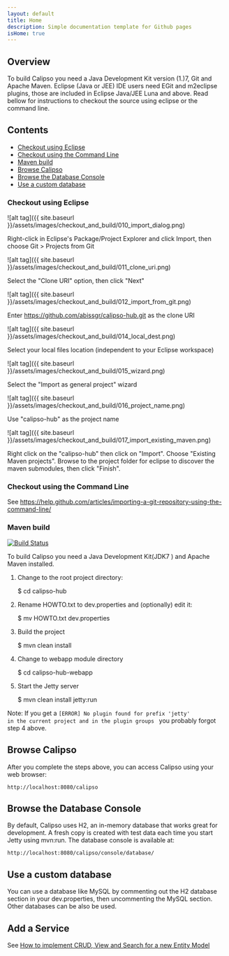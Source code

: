 ```yaml
---
layout: default
title: Home
description: Simple documentation template for Github pages
isHome: true
---
```

## Overview

To build Calipso you need a Java Development Kit version (1.)7, Git and Apache Maven. Eclipse (Java or JEE) IDE users need EGit and m2eclipse plugins, those are included in Eclipse Java/JEE Luna and above. Read bellow for instructions to checkout the source using eclipse or the command line.

## Contents

- [Checkout using Eclipse](#checkout-using-eclipse)
- [Checkout using the Command Line](#checkout-using-the-command-line)
- [Maven build](#maven-build)
- [Browse Calipso](#browse-calipso)
- [Browse the Database Console](#browse-the-database-console)
- [Use a custom database](#use-a-custom-database)
    

### Checkout using Eclipse

![alt tag]({{ site.baseurl }}/assets/images/checkout_and_build/010_import_dialog.png)

Right-click in Eclipse's Package/Project Explorer and click Import, then choose Git > Projects from Git

![alt tag]({{ site.baseurl }}/assets/images/checkout_and_build/011_clone_uri.png)

Select the "Clone URI" option, then click "Next"

![alt tag]({{ site.baseurl }}/assets/images/checkout_and_build/012_import_from_git.png)

Enter https://github.com/abissgr/calipso-hub.git as the clone URI

![alt tag]({{ site.baseurl }}/assets/images/checkout_and_build/014_local_dest.png)

Select your local files location (independent to your Eclipse workspace)

![alt tag]({{ site.baseurl }}/assets/images/checkout_and_build/015_wizard.png)

Select the "Import as general project" wizard

![alt tag]({{ site.baseurl }}/assets/images/checkout_and_build/016_project_name.png)

Use "calipso-hub" as the project name

![alt tag]({{ site.baseurl }}/assets/images/checkout_and_build/017_import_existing_maven.png)

Right click on the "calipso-hub" then click on "Import". Choose "Existing Maven projects". Browse to the project folder for eclipse to discover the maven submodules, then click "Finish".


### Checkout using the Command Line

See https://help.github.com/articles/importing-a-git-repository-using-the-command-line/
 
### Maven build 

[![Build Status](https://travis-ci.org/abissgr/calipso-hub.png?branch=master)](https://travis-ci.org/abissgr/calipso-hub)

To build Calipso you need a Java Development Kit(JDK7 ) and Apache Maven installed. 

1) Change to the root project directory:

    $ cd calipso-hub

2) Rename HOWTO.txt to dev.properties and (optionally) edit it: 

    $ mv HOWTO.txt dev.properties

3) Build the project 

    $ mvn clean install

4) Change to webapp module directory 

    $ cd calipso-hub-webapp

5) Start the Jetty server 

    $ mvn clean install jetty:run
    
Note: If you get a <code>[ERROR] No plugin found for prefix 'jetty' in the current project and in the plugin groups </code> you probably forgot step 4 above.

    
## Browse Calipso

After you complete the steps above, you can access Calipso using your web browser: 

    http://localhost:8080/calipso
    
## Browse the Database Console 

By default, Calipso uses H2, an in-memory database that works great for development.
A fresh copy is created with test data each time you start Jetty using mvn:run. 
The database console is available at: 

    http://localhost:8080/calipso/console/database/
    

## Use a custom database 

You can use a database like MySQL by commenting out the H2 database section in your dev.properties, 
then uncommenting the MySQL section. Other databases can be also be used.  
    
    
## Add a Service

See [How to implement CRUD, View and Search for a new Entity Model](scrud_howto.md)